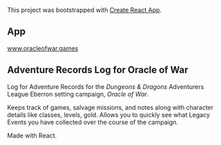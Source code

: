 This project was bootstrapped with [Create React App](https://github.com/facebook/create-react-app).

## App

www.oracleofwar.games


## Adventure Records Log for Oracle of War

Log for Adventure Records for the *Dungeons & Dragons* Adventurers League Eberron setting campaign, *Oracle of War*.

Keeps track of games, salvage missions, and notes along with character details like classes, levels, gold. Allows you to quickly see what Legacy Events you have collected over the course of the campaign.

Made with React.
